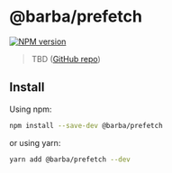 # @barba/prefetch

[![NPM version](https://img.shields.io/npm/v/@barba/prefetch.svg?style=flat-square)](https://www.npmjs.com/package/@barba/prefetch)

> TBD ([GitHub repo](https://github.com/barbajs/barba-next.js))

## Install

Using npm:

```sh
npm install --save-dev @barba/prefetch
```

or using yarn:

```sh
yarn add @barba/prefetch --dev
```
